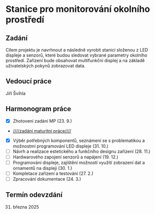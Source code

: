 # Stanice pro monitorování okolního prostředí

## Zadání
Cílem projektu je navrhnout a následně vyrobit stanici složenou z LED displeje a senzorů, které budou sledovat vybrané parametry okolního prostředí. Zařízení bude obsahovat multifunkční displej a na základě uživatelských pokynů zobrazovat data. 

## Vedoucí práce
Jiří Švihla

## Harmonogram práce
- [x]   Zhotovení zadání MP (23. 9.)
 - [////zadání maturitní práce////](zadani/DMP_zadani_SVEJNOHA.pdf)
- [x]   Výběr potřebných komponentů, seznámení se s problematikou a možnostmi programování LED
displeje (31. 10.)
- [ ]   Návrh a realizace estetického a funkčního designu zařízení (28. 11.)
- [ ]   Hardwarového zapojení senzorů a napájení (19. 12.)
- [ ]   Programování displeje, zajištění možností využití zobrazení dat a ornamentů na displeji (30. 1.)
- [ ]   Kompletace zařízení a testování (27. 2.)
- [ ]   Zpracování dokumentace (24. 3.)

## Termín odevzdání
31. března 2025
